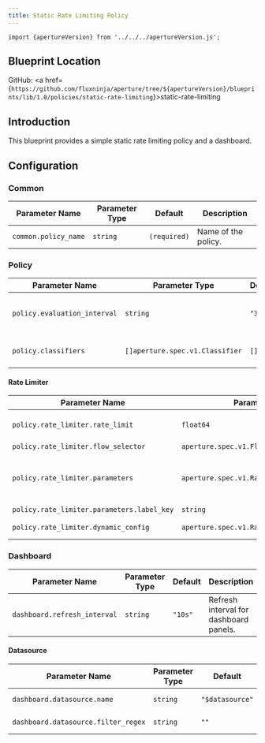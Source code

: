 ```yaml
---
title: Static Rate Limiting Policy
---
```


```mdx-code-block
import {apertureVersion} from '../../../apertureVersion.js';
```

## Blueprint Location

GitHub: <a
href={`https://github.com/fluxninja/aperture/tree/${apertureVersion}/blueprints/lib/1.0/policies/static-rate-limiting`}>static-rate-limiting</a>

## Introduction

This blueprint provides a simple static rate limiting policy and a dashboard.

## Configuration

<!-- Configuration Marker -->

### Common

| Parameter Name       | Parameter Type | Default      | Description         |
| -------------------- | -------------- | ------------ | ------------------- |
| `common.policy_name` | `string`       | `(required)` | Name of the policy. |

### Policy

| Parameter Name               | Parameter Type                  | Default  | Description                                 |
| ---------------------------- | ------------------------------- | -------- | ------------------------------------------- |
| `policy.evaluation_interval` | `string`                        | `"300s"` | How often should the policy be re-evaluated |
| `policy.classifiers`         | `[]aperture.spec.v1.Classifier` | `[]`     | List of classification rules.               |

#### Rate Limiter

| Parameter Name                             | Parameter Type                              | Default                                                                                                    | Description                                                                            |
| ------------------------------------------ | ------------------------------------------- | ---------------------------------------------------------------------------------------------------------- | -------------------------------------------------------------------------------------- |
| `policy.rate_limiter.rate_limit`           | `float64`                                   | `(required)`                                                                                               | Number of requests per `policy.rate_limiter.parameters.limit_reset_interval` to accept |
| `policy.rate_limiter.flow_selector`        | `aperture.spec.v1.FlowSelector`             | `(required)`                                                                                               | A flow selector to match requests against                                              |
| `policy.rate_limiter.parameters`           | `aperture.spec.v1.RateLimiterParameters`    | `{'label_key': 'FAKE-VALUE', 'lazy_sync': {'enabled': True, 'num_sync': 5}, 'limit_reset_interval': '1s'}` | Parameters.                                                                            |
| `policy.rate_limiter.parameters.label_key` | `string`                                    | `(required)`                                                                                               | Flow label to use for rate limiting.                                                   |
| `policy.rate_limiter.dynamic_config`       | `aperture.spec.v1.RateLimiterDefaultConfig` | `{'overrides': []}`                                                                                        | Dynamic configuration for rate limiter that can be applied at the runtime.             |

### Dashboard

| Parameter Name               | Parameter Type | Default | Description                            |
| ---------------------------- | -------------- | ------- | -------------------------------------- |
| `dashboard.refresh_interval` | `string`       | `"10s"` | Refresh interval for dashboard panels. |

#### Datasource

| Parameter Name                      | Parameter Type | Default         | Description              |
| ----------------------------------- | -------------- | --------------- | ------------------------ |
| `dashboard.datasource.name`         | `string`       | `"$datasource"` | Datasource name.         |
| `dashboard.datasource.filter_regex` | `string`       | `""`            | Datasource filter regex. |

